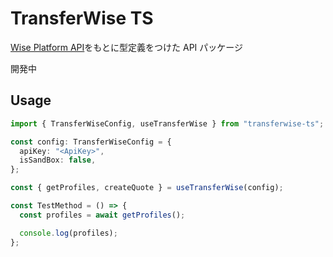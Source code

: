 # TransferWise TS

[Wise Platform API](https://api-docs.transferwise.com/#wise-platform-api)をもとに型定義をつけた API パッケージ

開発中

## Usage

```ts
import { TransferWiseConfig, useTransferWise } from "transferwise-ts";

const config: TransferWiseConfig = {
  apiKey: "<ApiKey>",
  isSandBox: false,
};

const { getProfiles, createQuote } = useTransferWise(config);

const TestMethod = () => {
  const profiles = await getProfiles();

  console.log(profiles);
};
```